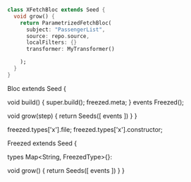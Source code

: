 ```dart


class XFetchBloc extends Seed {
  void grow() {
    return ParametrizedFetchBloc(
      subject: "PassengerList",
      source: repo.source,
      localFilters: {}
      transformer: MyTransformer()

    );
  }
}
```

Bloc extends Seed {

  void build() {
    super.build();
    freezed.meta;
  }
  events Freezed();

  void grow(step) {
    return Seeds([
      events
    ])
  }
}

freezed.types['x'].file;
freezed.types['x'].constructor;

Freezed extends Seed {

  types Map<String, FreezedType>{}:

  void grow() {
    return Seeds([
      events
    ])
  }
}